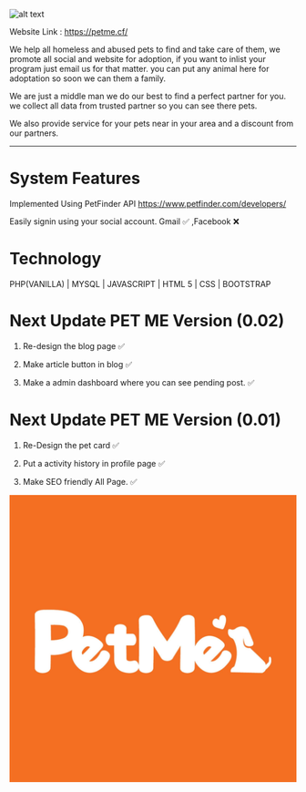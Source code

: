 ![alt text](https://raw.githubusercontent.com/JoemarDev/Petme/master/assets/images/logo/logo.png)


Website Link : https://petme.cf/

We help all homeless and abused pets to find and take care of them, we promote all social and website for adoption, if you want to inlist your program just email us for that matter. you can put any animal here for adoptation so soon we can them a family.

We are just a middle man we do our best to find a perfect partner for you. we collect all data from trusted partner so you can see there pets.

We also provide service for your pets near in your area and a discount from our partners.
_______________________________________________________________

# System Features

Implemented Using PetFinder API
https://www.petfinder.com/developers/

Easily signin using your social account. 
Gmail ✅ ,Facebook ❌

# Technology
PHP(VANILLA) | MYSQL | JAVASCRIPT | HTML 5 | CSS |  BOOTSTRAP

# Next Update PET ME Version (0.02)

1. Re-design the blog page ✅

2. Make article button in blog ✅

3. Make a admin dashboard where you can see pending post. ✅


# Next Update PET ME Version (0.01)


1. Re-Design the pet card ✅

2. Put a activity history in profile page ✅

3. Make SEO friendly All Page. ✅

![alt text](https://raw.githubusercontent.com/JoemarDev/Petme/master/assets/images/background/blog-place-holder.jpg)


